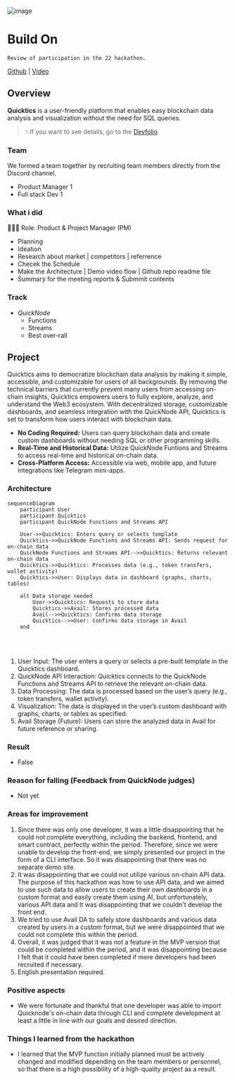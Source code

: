 ![image](https://github.com/user-attachments/assets/eebb9e9c-314a-4009-8d05-29b48ce07126)

# Build On
`Review of participation in the 22 hackathon.`

[Github](https://github.com/Quicktics/code) | [Video](https://vimeo.com/1025118457)

## Overview
**Quicktics** is a user-friendly platform that enables easy blockchain data analysis and visualization without the need for SQL queries.

> ✨If you want to see details, go to the [Devfolio](https://devfolio.co/projects/quickchat-80d6)

### Team
We formed a team together by recruiting team members directly from the Discord channel.
- Product Manager 1
- Full stack Dev 1

### What i did
👨🏼‍💻 Role: Product & Project Manager (PM)
- Planning
- Ideation
- Research about market | competitors | referrence
- Checek the Schedule
- Make the Architecture | Demo video flow | Github repo readme file
- Summary for the meeting reports & Submmit contents

### Track
- *QuickNode*
  - Functions
  - Streams
  - Best over-rall

## Project
Quicktics aims to democratize blockchain data analysis by making it simple, accessible, and customizable for users of all backgrounds. 
By removing the technical barriers that currently prevent many users from accessing on-chain insights, Quicktics empowers users to fully explore, analyze, and understand the Web3 ecosystem. 
With decentralized storage, customizable dashboards, and seamless integration with the QuickNode API, Quicktics is set to transform how users interact with blockchain data.

- **No Coding Required:** Users can query blockchain data and create custom dashboards without needing SQL or other programming skills.
- **Real-Time and Historical Data:** Utilize QuickNode Funtions and Streams to access real-time and historical on-chain data.
- **Cross-Platform Access:** Accessible via web, mobile app, and future integrations like Telegram mini-apps.

### Architecture
``` mermaid
sequenceDiagram
    participant User
    participant Quicktics
    participant QuickNode Functions and Streams API

    User->>Quicktics: Enters query or selects template
    Quicktics->>QuickNode Functions and Streams API: Sends request for on-chain data
    QuickNode Functions and Streams API-->>Quicktics: Returns relevant on-chain data
    Quicktics->>Quicktics: Processes data (e.g., token transfers, wallet activity)
    Quicktics->>User: Displays data in dashboard (graphs, charts, tables)
    
    alt Data storage needed
        User->>Quicktics: Requests to store data
        Quicktics->>Avail: Stores processed data
        Avail-->>Quicktics: Confirms data storage
        Quicktics-->>User: Confirms data storage in Avail
    end
```
<br></br>
1. User Input: The user enters a query or selects a pre-built template in the Quicktics dashboard.
2. QuickNode API Interaction: Quicktics connects to the QuickNode Functions and Streams API to retrieve the relevant on-chain data.
3. Data Processing: The data is processed based on the user’s query (e.g., token transfers, wallet activity).
4. Visualization: The data is displayed in the user’s custom dashboard with graphs, charts, or tables as specified.
5. Avail Storage (Future): Users can store the analyzed data in Avail for future reference or sharing.

### Result
- False

### Reason for falling (Feedback from QuickNode judges)
- Not yet

### Areas for improvement
1) Since there was only one developer, it was a little disappointing that he could not complete everything, including the backend, frontend, and smart contract, perfectly within the period.
Therefore, since we were unable to develop the front-end, we simply presented our project in the form of a CLI interface. So it was disappointing that there was no separate demo site.
2) It was disappointing that we could not utilize various on-chain API data.
The purpose of this hackathon was how to use API data, and we aimed to use such data to allow users to create their own dashboards in a custom format and easily create them using AI, but unfortunately, various API data and It was disappointing that we couldn't develop the front end.
3) We tried to use Avail DA to safely store dashboards and various data created by users in a custom format, but we were disappointed that we could not complete this within the period.
4) Overall, it was judged that it was not a feature in the MVP version that could be completed within the period, and it was disappointing because I felt that it could have been completed if more developers had been recruited if necessary.
5) English presentation required.

### Positive aspects
- We were fortunate and thankful that one developer was able to import Quicknode's on-chain data through CLI and complete development at least a little in line with our goals and desired direction.

### Things I learned from the hackathon
- I learned that the MVP function initially planned must be actively changed and modified depending on the team members or personnel, so that there is a high possibility of a high-quality project as a result.
